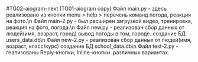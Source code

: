  #TG02-aiogram-next (TG01-aiogram copy)
Файл main.py - здесь реализовано из кнопки menu > help > перечень команд погода, реакция на фото.\n
Файл main-2.py - был расширен загрузкой видео, тренировка, реакция на фото, погода.\n
Файл new.py - реализован сбор данных от людей(имя, возраст, город) вывод погоды в том, городе. создание БД users_data.db\n
Файл new-2.py - реализован сбор данных от людей(имя, возраст, класс/курс) создание БД school_data.db\n
Файл test-2.py - геализованы Reply-кнопки, Inline-кнопки. различных вариантах.

